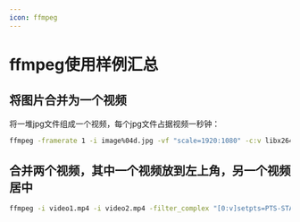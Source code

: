 ```yaml
---
icon: ffmpeg
---
```


# ffmpeg使用样例汇总

## 将图片合并为一个视频

将一堆jpg文件组成一个视频，每个jpg文件占据视频一秒钟：

```bash
ffmpeg -framerate 1 -i image%04d.jpg -vf "scale=1920:1080" -c:v libx264 -r 60 -pix_fmt yuv420p video2.mp4
```

## 合并两个视频，其中一个视频放到左上角，另一个视频居中

```bash
ffmpeg -i video1.mp4 -i video2.mp4 -filter_complex "[0:v]setpts=PTS-STARTPTS, minterpolate='mi_mode=mci:mc_mode=aobmc:vsbmc=1:fps=60'[fg]; [1:v]setpts=PTS-STARTPTS[bg]; [bg][fg]overlay=shortest=1" -c:v libx264 -crf 23 -preset veryfast -r 60 output.mp4
```

